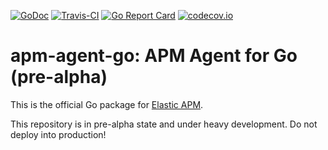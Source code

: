 [![GoDoc](https://godoc.org/github.com/elastic/apm-agent-go/trace?status.svg)](http://godoc.org/github.com/elastic/apm-agent-go/trace)
[![Travis-CI](https://travis-ci.org/elastic/apm-agent-go.svg)](https://travis-ci.org/elastic/apm-agent-go)
[![Go Report Card](https://goreportcard.com/badge/github.com/elastic/apm-agent-go)](https://goreportcard.com/report/github.com/elastic/apm-agent-go)
[![codecov.io](https://codecov.io/github/elastic/apm-agent-go/coverage.svg?branch=master)](https://codecov.io/github/elastic/apm-agent-go?branch=master)

# apm-agent-go: APM Agent for Go (pre-alpha)

This is the official Go package for [Elastic APM][].

This repository is in pre-alpha state and under heavy
development. Do not deploy into production!

[Elastic APM]: https://www.elastic.co/solutions/apm

